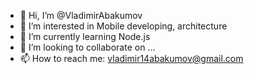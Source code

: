 - 👋 Hi, I’m @VladimirAbakumov
- 👀 I’m interested in Mobile developing, architecture
- 🌱 I’m currently learning Node.js
- 💞️ I’m looking to collaborate on ...
- 📫 How to reach me: vladimir14abakumov@gmail.com

<!---
VladimirAbakumov/VladimirAbakumov is a ✨ special ✨ repository because its `README.md` (this file) appears on your GitHub profile.
You can click the Preview link to take a look at your changes.
--->
